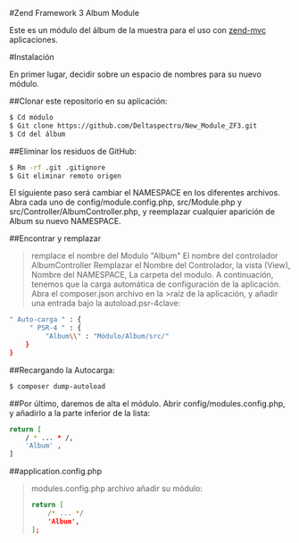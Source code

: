 #Zend Framework 3 Album Module

Este es un módulo del álbum de la muestra para el uso con [zend-mvc](https://docs.zendframework.com/zend-mvc) aplicaciones.

#Instalación

En primer lugar, decidir sobre un espacio de nombres para su nuevo módulo.

##Clonar este repositorio en su aplicación:
```bash
$ Cd módulo
$ Git clone https://github.com/Deltaspectro/New_Module_ZF3.git
$ Cd del álbum
```
##Eliminar los residuos de GitHub:
```bash
$ Rm -rf .git .gitignore
$ Git eliminar remoto origen
```
El siguiente paso será cambiar el NAMESPACE en los diferentes archivos. Abra cada uno de config/module.config.php, src/Module.php y src/Controller/AlbumController.php, y reemplazar cualquier aparición de Album su nuevo NAMESPACE.

##Encontrar y remplazar

>remplace el nombre del Modulo "Album"
>El nombre del controlador AlbumController
>Remplazar el Nombre del Controlador, la vista (View), Nombre del NAMESPACE,
>La carpeta del modulo.
>A continuación, tenemos que la carga automática de configuración de la aplicación. Abra el composer.json archivo en la >raíz de la aplicación, y añadir una entrada bajo la autoload.psr-4clave:
```bash
" Auto-carga " : {
     " PSR-4 " : {
         "Album\\" : "Módulo/Album/src/"
    }
}
```
>

##Recargando la Autocarga:

```bash
$ composer dump-autoload
```

##Por último, daremos de alta el módulo. 
Abrir config/modules.config.php, y añadirlo a la parte inferior de la lista:
```bash
return [ 
    / * ... * /,
    'Album' , 
]    
```
##application.config.php

>modules.config.php archivo añadir su módulo:
>
> ```bash
> return [
>     /* ... */
>     'Album',
> ];
>```    

